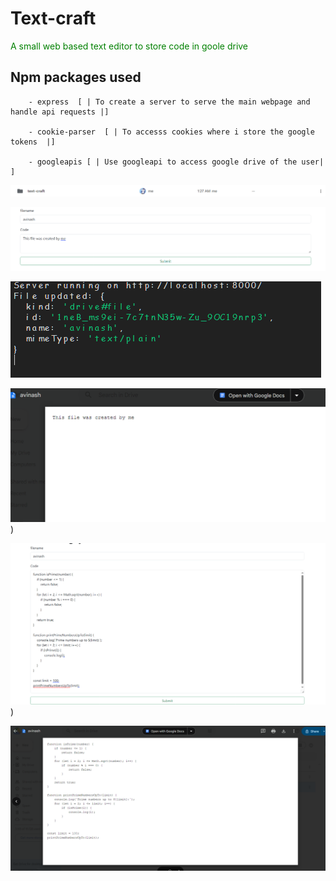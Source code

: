 # Text-craft

<span style="color:green"> A small web based text editor to store code in goole drive</span>

## Npm packages used
        - express  [ | To create a server to serve the main webpage and handle api requests |]
        
        - cookie-parser  [ | To accesss cookies where i store the google tokens  |]

        - googleapis [ | Use googleapi to access google drive of the user| ]



![alt text](https://github.com/w1dow1306/text-craft/blob/main/assests/image.png)



![alt text](https://github.com/w1dow1306/text-craft/blob/main/assests/image-2.png)

![alt text](https://github.com/w1dow1306/text-craft/blob/main/assests/image-3.png)

![image-3.png](https://github.com/w1dow1306/text-craft/blob/main/assests/image-4.png))


![image-4.png](https://github.com/w1dow1306/text-craft/blob/main/assests/image-5.png))


![alt text](https://github.com/w1dow1306/text-craft/blob/main/assests/image-6.png)

# <span style="color:red"></span>
